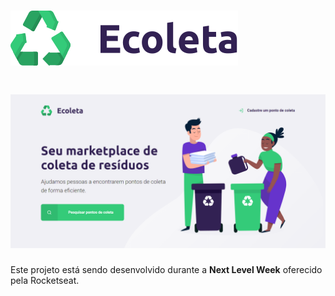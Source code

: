 <h1>
    <img src="./assets/logo.svg">
</h1>

<h1 align="center">
    <img src="./assets/ecoleta-page.png" title="#NextLevelWeek #NLW" alt="Next Level Week">
</h1>

Este projeto está sendo desenvolvido durante a **Next Level Week** oferecido pela Rocketseat.
